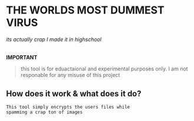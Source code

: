 # THE WORLDS MOST DUMMEST VIRUS
###### its actually crap I made it in highschool 

**IMPORTANT**
> this tool is for eduactaional and experimental purposes only. I am not responable for any misuse of this project

## How does it work & what does it do?

```
This tool simply encrypts the users files while 
spamming a crap ton of images
```
